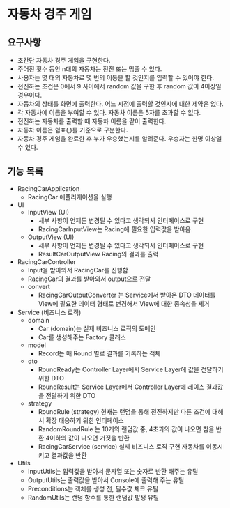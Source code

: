 # 자동차 경주 게임

## 요구사항

- 초간단 자동차 경주 게임을 구현한다.
- 주어진 횟수 동안 n대의 자동차는 전진 또는 멈출 수 있다.
- 사용자는 몇 대의 자동차로 몇 번의 이동을 할 것인지를 입력할 수 있어야 한다.
- 전진하는 조건은 0에서 9 사이에서 random 값을 구한 후 random 값이 4이상일 경우이다.
- 자동차의 상태를 화면에 출력한다. 어느 시점에 출력할 것인지에 대한 제약은 없다.
- 각 자동차에 이름을 부여할 수 있다. 자동차 이름은 5자를 초과할 수 없다.
- 전진하는 자동차를 출력할 때 자동차 이름을 같이 출력한다.
- 자동차 이름은 쉼표(,)를 기준으로 구분한다.
- 자동차 경주 게임을 완료한 후 누가 우승했는지를 알려준다. 우승자는 한명 이상일 수 있다.

## 기능 목록

- RacingCarApplication
    - RacingCar 애플리케이션을 실행
- UI
    - InputView (UI)
        - 세부 사항이 언제든 변경될 수 있다고 생각되서 인터페이스로 구현
        - RacingCarInputView는 Racing에 필요한 입력값을 받아옴
    - OutputView (UI)
        - 세부 사항이 언제든 변경될 수 있다고 생각되서 인터페이스로 구현
        - ResultCarOutputView Racing의 결과를 출력
- RacingCarController
    - Input을 받아와서 RacingCar를 진행함
    - RacingCar의 결과를 받아와서 output으로 전달
    - convert
        - RacingCarOutputConverter 는 Service에서 받아온 DTO 데이터를 View에 필요한 데이터 형태로 변경해서 View에 대한 종속성을 제거
- Service (비즈니스 로직)
    - domain
        - Car (domain)는 실제 비즈니스 로직의 도메인
        - Car를 생성해주는 Factory 클래스
    - model
        - Record는 매 Round 별로 결과를 기록하는 객체
    - dto
        - RoundReady는 Controller Layer에서 Service Layer에 값을 전달하기 위한 DTO
        - RoundResult는 Service Layer에서 Controller Layer에 레이스 결과값을 전달하기 위한 DTO
    - strategy
        - RoundRule (strategy) 현재는 랜덤을 통해 전진하지만 다른 조건에 대해서 확장 대응하기 위한 인터페이스
        - RandomRoundRule 는 10개의 랜덤값 중, 4초과의 값이 나오면 참을 반환 4이하의 값이 나오면 거짓을 반환
        - RacingCarService (service) 실제 비즈니스 로직 구현 자동차를 이동시키고 결과값을 반환
- Utils
    - InputUtils는 입력값을 받아서 문자열 또는 숫자로 반환 해주는 유틸
    - OutputUtils는 출력값을 받아서 Console에 출력해 주는 유틸
    - Preconditions는 객체를 생성 전, 필수값 체크 유틸
    - RandomUtils는 랜덤 함수를 통한 랜덤값 발생 유틸
